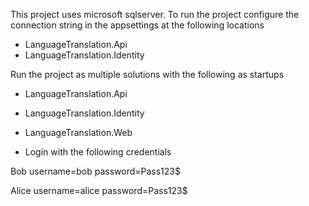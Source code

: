 ﻿
This project uses microsoft sqlserver.
To run the project configure the connection string in the appsettings at the following locations
- LanguageTranslation.Api
- LanguageTranslation.Identity

Run the project as multiple solutions with the following as startups
- LanguageTranslation.Api
- LanguageTranslation.Identity
- LanguageTranslation.Web

- Login with the following credentials

Bob
    username=bob
    password=Pass123$

Alice
    username=alice
    password=Pass123$